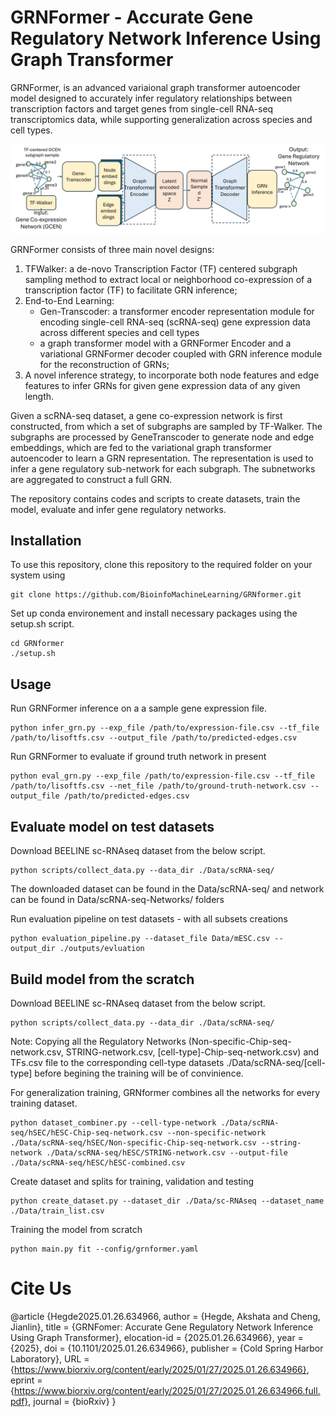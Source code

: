 # GRNFormer -  Accurate Gene Regulatory Network Inference Using Graph Transformer
GRNFormer, is an advanced variaional graph transformer autoencoder model designed to accurately infer regulatory relationships between transcription factors and target genes from single-cell RNA-seq transcriptomics data, while supporting generalization across species and cell types.

![GRNFormer](./grnformer_overview.png?raw=true "The Overview of GRNFormer Pipeline")

GRNFormer consists of three main novel designs: 
1. TFWalker: a de-novo Transcription Factor (TF) centered subgraph sampling method to extract local or neighborhood co-expression of a transcription factor (TF) to facilitate GRN inference; 
2. End-to-End Learning: 
    -  Gen-Transcoder: a transformer encoder representation module for encoding single-cell RNA-seq (scRNA-seq) gene expression data across different species and cell types
    - a graph transformer model with a GRNFormer Encoder and a variational GRNFormer decoder coupled with GRN inference module for the reconstruction of GRNs; 
3. A novel inference strategy, to incorporate both node features and edge features to infer GRNs for given gene expression data of any given length.

Given a scRNA-seq dataset, a gene co-expression network is first constructed, 
from which a set of subgraphs are sampled by TF-Walker. The subgraphs are processed by GeneTranscoder to generate node and edge embeddings, which are fed to the variational graph transformer autoencoder to learn a GRN representation. The representation is used to infer a gene regulatory sub-network for each subgraph.  The subnetworks are aggregated to construct a full GRN.

The repository contains codes and scripts to create datasets, train the model, evaluate and infer gene regulatory networks.

## Installation

To use this repository, clone this repository to the required folder on your system using

```
git clone https://github.com/BioinfoMachineLearning/GRNformer.git

```

Set up conda environement and install necessary packages using the setup.sh script.

```
cd GRNformer
./setup.sh 
```
## Usage
Run GRNFormer inference on a a sample gene expression file.

```
python infer_grn.py --exp_file /path/to/expression-file.csv --tf_file /path/to/lisoftfs.csv --output_file /path/to/predicted-edges.csv

```
Run GRNFormer to evaluate if ground truth network in present

```
python eval_grn.py --exp_file /path/to/expression-file.csv --tf_file /path/to/lisoftfs.csv --net_file /path/to/ground-truth-network.csv --output_file /path/to/predicted-edges.csv

```

## Evaluate model on test datasets

Download BEELINE sc-RNAseq dataset from the below script.

```
python scripts/collect_data.py --data_dir ./Data/scRNA-seq/ 

```
The downloaded dataset can be found in the Data/scRNA-seq/ and network can be found in Data/scRNA-seq-Networks/ folders


Run evaluation pipeline on test datasets - with all subsets creations

```
python evaluation_pipeline.py --dataset_file Data/mESC.csv --output_dir ./outputs/evluation

```

## Build model from the scratch

Download BEELINE sc-RNAseq dataset from the below script.

```
python scripts/collect_data.py --data_dir ./Data/scRNA-seq/

```
Note: Copying all the Regulatory Networks (Non-specific-Chip-seq-network.csv, STRING-network.csv, [cell-type]-Chip-seq-network.csv) and TFs.csv file to the corresponding cell-type datasets ./Data/scRNA-seq/[cell-type] before begining the training will be of convinience. 

For generalization training, GRNformer combines all the networks for every training dataset.

```
python dataset_combiner.py --cell-type-network ./Data/scRNA-seq/hSEC/hESC-Chip-seq-network.csv --non-specific-network  ./Data/scRNA-seq/hSEC/Non-specific-Chip-seq-network.csv --string-network ./Data/scRNA-seq/hESC/STRING-network.csv --output-file ./Data/scRNA-seq/hESC/hESC-combined.csv
```

Create dataset and splits for training, validation and testing

```
python create_dataset.py --dataset_dir ./Data/sc-RNAseq --dataset_name ./Data/train_list.csv

```

Training the model from scratch

```
python main.py fit --config/grnformer.yaml

```

# Cite Us

@article {Hegde2025.01.26.634966,
	author = {Hegde, Akshata and Cheng, Jianlin},
	title = {GRNFomer: Accurate Gene Regulatory Network Inference Using Graph Transformer},
	elocation-id = {2025.01.26.634966},
	year = {2025},
	doi = {10.1101/2025.01.26.634966},
	publisher = {Cold Spring Harbor Laboratory},
	URL = {https://www.biorxiv.org/content/early/2025/01/27/2025.01.26.634966},
	eprint = {https://www.biorxiv.org/content/early/2025/01/27/2025.01.26.634966.full.pdf},
	journal = {bioRxiv}
}

